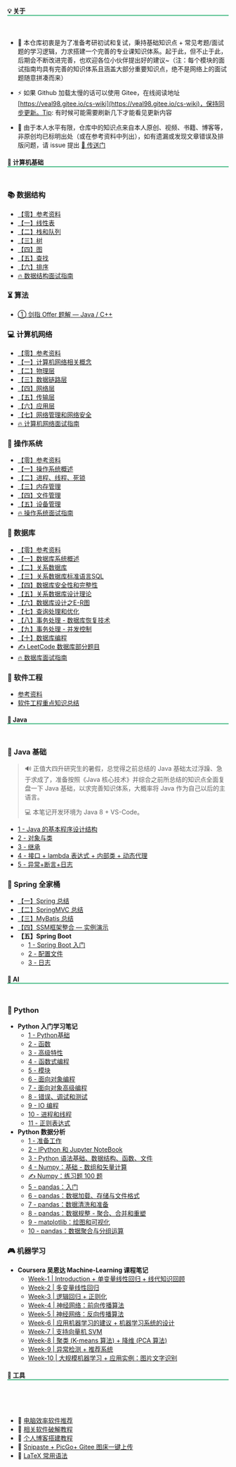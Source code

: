 <style>
    h2
    {
      border-bottom:2px  solid   rgb(66, 185, 131);
      margin-bottom:50px;
      font-size: 1em;
    }
    h2 span{
      display:inline-block;
      background: rgb(66, 185, 131);
      color:#ffffff;
      padding:  10px  16px;
      border-radius:5px;
      box-shadow: 5px 5px 10px black;
    }
    .content{
      width:1000px;
      margin: 0 auto;
      padding-top: 0px;
    }
    
</style>


## 💡 关于

- 🎫 本仓库初衷是为了准备考研初试和复试，秉持基础知识点 + 常见考题/面试题的学习逻辑，力求搭建一个完善的专业课知识体系。起于此，但不止于此，后期会不断改进完善，也欢迎各位小伙伴提出好的建议~（注：每个模块的面试指南均具有完善的知识体系且涵盖大部分重要知识点，绝不是网络上的面试题随意拼凑而来）

- ⚡ 如果 Github 加载太慢的话可以使用 Gitee，在线阅读地址 [https://veal98.gitee.io/cs-wiki](https://veal98.gitee.io/cs-wiki)，保持同步更新。Tip: 有时候可能需要刷新几下才能看见更新内容

- 🙏 由于本人水平有限，仓库中的知识点来自本人原创、视频、书籍、博客等，非原创均已标明出处（或在参考资料中列出），如有遗漏或发现文章错误及排版问题，请 issue 提出  [🚀 传送门](https://github.com/Veal98/CS-Wiki/issues)



## 📑 计算机基础

### 📚 数据结构
- [【零】参考资料](计算机基础/数据结构/参考资料.md)
- [【一】线性表](计算机基础/数据结构/【一】线性表.md)
- [【二】栈和队列](计算机基础/数据结构/【二】栈和队列.md)
- [【三】树](计算机基础/数据结构/【三】树.md)
- [【四】图](计算机基础/数据结构/【四】图.md)
- [【五】查找](计算机基础/数据结构/【五】查找.md)
- [【六】排序](计算机基础/数据结构/【六】排序.md)
- [🔥 数据结构面试指南](计算机基础/数据结构/面试指南)

### ⏳ 算法

- [① 剑指 Offer 题解 — Java / C++](计算机基础/算法/剑指Offer/index.md)

### 💻 计算机网络
- [【零】参考资料](计算机基础/计算机网络/参考资料.md)
- [【一】计算机网络相关概念](计算机基础/计算机网络/【一】计算机网络相关概念.md)
- [【二】物理层](计算机基础/计算机网络/【二】物理层.md)
- [【三】数据链路层](计算机基础/计算机网络/【三】数据链路层.md)
- [【四】网络层](计算机基础/计算机网络/【四】网络层.md)
- [【五】传输层](计算机基础/计算机网络/【五】传输层.md)
- [【六】应用层](计算机基础/计算机网络/【六】应用层.md)
- [【七】网络管理和网络安全](计算机基础/计算机网络/【七】网络管理和网络安全.md)
- [🔥 计算机网络面试指南](计算机基础/计算机网络/面试指南.md)

### 📜 操作系统
- [【零】参考资料](计算机基础/操作系统/参考资料.md)
- [【一】操作系统概述](计算机基础/操作系统/【一】操作系统概述.md)
- [【二】进程、线程、死锁](计算机基础/操作系统/【二】进程、线程、死锁.md)
- [【三】内存管理](计算机基础/操作系统/【三】内存管理.md)
- [【四】文件管理](计算机基础/操作系统/【四】文件管理.md)
- [【五】设备管理](计算机基础/操作系统/【五】设备管理.md)
- [🔥 操作系统面试指南](计算机基础/操作系统/面试指南.md)


### 📘 数据库
- [【零】参考资料](计算机基础/数据库/参考资料.md)
- [【一】数据库系统概述](计算机基础/数据库/【一】数据库系统概述.md)
- [【二】关系数据库](计算机基础/数据库/【二】关系数据库.md)
- [【三】关系数据库标准语言SQL](计算机基础/数据库/【三】关系数据库标准语言SQL.md)
- [【四】数据库安全性和完整性](计算机基础/数据库/【四】数据库安全性和完整性.md)
- [【五】关系数据库设计理论](计算机基础/数据库/【五】关系数据库设计理论)
- [【六】数据库设计之E-R图](计算机基础/数据库/【六】数据库设计之E-R图)
- [【七】查询处理和优化](计算机基础/数据库/【七】查询处理和优化)
- [【八】事务处理 - 数据库恢复技术](计算机基础/数据库/【八】事务处理-数据库恢复技术)
- [【九】事务处理 - 并发控制](计算机基础/数据库/【九】事务处理-并发控制)
- [【十】数据库编程](计算机基础/数据库/[十]数据库编程.md)
- [  ✍ LeetCode 数据库部分题目](计算机基础/数据库/LeetCode.md)
- [  🔥 数据库面试指南](计算机基础/数据库/面试指南.md)


### 🔋 软件工程

- [参考资料](计算机基础/软件工程/参考资料.md)
- [软件工程重点知识总结](计算机基础/软件工程/软件工程重点知识总结.md)

## 🍵 Java

### 👔 Java 基础

> 🔊 正值大四升研究生的暑假，总觉得之前总结的 Java 基础太过浮躁、急于求成了，准备按照《Java 核心技术》并综合之前所总结的知识点全面复盘一下 Java 基础，以求完善知识体系，大概率将 Java 作为自己以后的主语言。
>
> 💻 本笔记开发环境为 Java 8 + VS-Code。

- [1 - Java 的基本程序设计结构](Java/Java基础/1-Java的基本程序设计结构.md)
- [2 - 对象与类](Java/Java基础/2-对象与类.md)
- [3 - 继承](Java/Java基础/3-继承.md)
- [4 - 接口 + lambda 表达式 + 内部类 + 动态代理](Java/Java基础/4-接口+lambda表达式+内部类+动态代理.md)
- [5 - 异常+断言+日志](Java/Java基础/5-异常+断言+日志.md)

### 🎡 Spring 全家桶

- [【一】Spring 总结](Java/Spring全家桶/SSM/Spring/Spring总结.md)
- [【二】SpringMVC 总结](Java/Spring全家桶/SSM/SpringMVC/SpringMVC总结.md)
- [【三】MyBatis 总结](Java/Spring全家桶/SSM/Mybatis/Mybatis总结.md) 
- [【四】SSM框架整合 — 实例演示](Java/Spring全家桶/SSM/SSM框架整合.md)
- **【五】Spring Boot**
  - [1 - Spring Boot 入门](Java/Spring全家桶/SpringBoot/1-入门.md)
  - [2 - 配置文件](Java/Spring全家桶/SpringBoot/2-配置文件.md)
  - [3 - 日志](Java/Spring全家桶/SpringBoot/3-日志.md)

## 🤖 AI

### 🚀 Python

- **Python 入门学习笔记**
  - [1 - Python基础](人工智能/Python/Python入门学习笔记/1-Python基础.md)
  - [2 - 函数](人工智能/Python/Python入门学习笔记/2-函数.md)
  - [3 - 高级特性](人工智能/Python/Python入门学习笔记/3-高级特性.md)
  - [4 - 函数式编程](人工智能/Python/Python入门学习笔记/4-函数式编程.md)
  - [5 - 模块](人工智能/Python/Python入门学习笔记/5-模块.md)
  - [6 - 面向对象编程](人工智能/Python/Python入门学习笔记/6-面向对象编程.md)
  - [7 - 面向对象高级编程](人工智能/Python/Python入门学习笔记/7-面向对象高级编程.md)
  - [8 - 错误、调试和测试](人工智能/Python/Python入门学习笔记/8-错误、调试和测试.md)
  - [9 - IO 编程](人工智能/Python/Python入门学习笔记/9-IO编程.md)
  - [10 - 进程和线程](人工智能/Python/Python入门学习笔记/10-进程和线程.md)
  - [11 - 正则表达式](人工智能/Python/Python入门学习笔记/11-正则表达式.md)
- **Python 数据分析**
  - [1 - 准备工作](人工智能/Python/Python数据分析/1-准备工作.md)
  - [2 - IPython 和 Jupyter NoteBook](人工智能/Python/Python数据分析/2-IPython和Jupyter-Notebook.md)
  - [3 - Python 语法基础、数据结构、函数、文件](人工智能/Python/Python数据分析/3-Python语法基础+数据结构+函数+文件.md)
  - [4 - Numpy：基础 - 数组和矢量计算](人工智能/Python/Python数据分析/4-Numpy基础-数组和矢量计算.md)
  - [✍ Numpy：练习题 100 题](人工智能/Python/Python数据分析/4.1-Numpy练习题100题.md)
  - [5 - pandas：入门](人工智能/Python/Python数据分析/5-pandas入门.md)
  - [6 - pandas：数据加载、存储与文件格式](人工智能/Python/Python数据分析/6-pandas数据加载、存储与文件格式.md)
  - [7 - pandas：数据清洗和准备](人工智能/Python/Python数据分析/7-pandas数据清洗和准备.md)
  - [8 - pandas：数据规整 - 聚合、合并和重塑](人工智能/Python/Python数据分析/8-pandas数据规整：聚合、合并和重塑.md)
  - [9 - matplotlib：绘图和可视化](人工智能/Python/Python数据分析/9-matplotlib绘图和可视化.md)
  - [10 - pandas：数据聚合与分组运算](人工智能/Python/Python数据分析/10-pandas数据聚合与分组运算.md)

### 🎮 机器学习

- **Coursera 吴恩达 Machine-Learning 课程笔记**
  - [Week-1 | Introduction + 单变量线性回归 + 线代知识回顾](人工智能/机器学习/Week1.md)
  - [Week-2 | 多变量线性回归](人工智能/机器学习/Week2.md)
  - [Week-3 | 逻辑回归 + 正则化](人工智能/机器学习/Week3.md)
  - [Week-4 | 神经网络：前向传播算法](人工智能/机器学习/Week4.md)
  - [Week-5 | 神经网络：反向传播算法](人工智能/机器学习/Week5.md)
  - [Week-6 | 应用机器学习的建议 + 机器学习系统的设计](人工智能/机器学习/Week6.md)
  - [Week-7 | 支持向量机 SVM](人工智能/机器学习/Week7.md)
  - [Week-8 | 聚类 (K-means 算法) + 降维 (PCA 算法)](人工智能/机器学习/Week8.md)
  - [Week-9 | 异常检测 + 推荐系统](人工智能/机器学习/Week9.md)
  - [Week-10 | 大规模机器学习 + 应用实例：图片文字识别](人工智能/机器学习/Week10.md)

## 🔨 工具
<br>

- 📌 [电脑效率软件推荐](工具/电脑效率软件网站推荐.md)
- 🔑 [相关软件破解教程](工具/软件破解.md)
- 🔮 [个人博客搭建教程](工具/个人博客搭建教程.md)
- 💊 [Snipaste + PicGo+ Gitee 图床一键上传](工具/图床一键上传.md)
- 🐣  [LaTeX 常用语法](工具/LaTeX常用语法.md)
